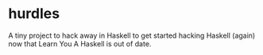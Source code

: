 # hurdles
A tiny project to hack away in Haskell to get started hacking Haskell (again) now that Learn You A Haskell is out of date.
